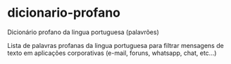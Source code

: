 # dicionario-profano
Dicionário profano da lingua portuguesa (palavrões)

Lista de palavras profanas da lingua portuguesa para filtrar mensagens de texto em aplicações corporativas (e-mail, foruns, whatsapp, chat, etc...)

